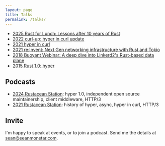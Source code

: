 ```yaml
---
layout: page
title: Talks
permalink: /talks/
---
```

- [2025 Rust for Lunch: Lessons after 10 years of Rust](https://www.youtube.com/watch?v=1PpdNu0Weas)
- [2022 curl-up: hyper in curl update](/blog/curl-up-2022-hyper-in-curl/)
- [2021 hyper in curl](https://www.youtube.com/watch?v=okGUxW_i9yk)
- [2021 re:Invent: Next Gen networking infrastructure with Rust and Tokio](https://youtu.be/MZyleK8elPk)
- [2018 Buoyant Webinar: A deep dive into Linkerd2's Rust-based data plane](https://www.youtube.com/watch?v=ig-I1641Gdk&t=1689s)
- [2015 Rust 1.0: hyper](https://www.youtube.com/watch?v=BvIx90ic6YA&t=950s)

## Podcasts

- [2024 Rustacean Station](/blog/podcast-rustacean-station-2): hyper 1.0, independent open source maintainership, client middleware, HTTP/3
- [2021 Rustacean Station](https://rustacean-station.org/episode/045-sean-arthur/): history of hyper, async, hyper in curl, HTTP/3

## Invite

I'm happy to speak at events, or to join a podcast. Send me the details
at [sean@seanmonstar.com](mailto:sean@seanmonstar.com).
